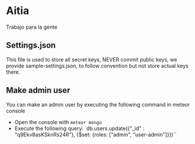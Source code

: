 # Aitia
Trabajo para la gente
## Settings.json
This file is used to store all secret keys, NEVER commit public keys, we provide sample-settings.json, to follow convention but not store actual keys there.
## Make admin user
You can make an admin user by executing the following command in meteor console
- Open the console with `meteor mongo`
- Execute the following query: `db.users.update({"_id" : "q9Ekv8asKSknRs24R"}, {$set: {roles: ["admin", "user-admin"]}})``